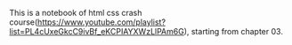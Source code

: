 This is a notebook of html css crash course(https://www.youtube.com/playlist?list=PL4cUxeGkcC9ivBf_eKCPIAYXWzLlPAm6G), starting from chapter 03.
